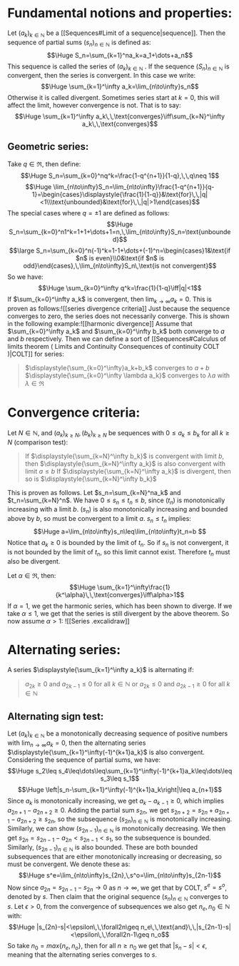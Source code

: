 # Fundamental notions and properties:

Let $(a_k)_{k\in\mathbb N}$ be a [[Sequences#Limit of a sequence|sequence]]. Then the sequence of partial sums $(s_n)_{n\in\mathbb N}$ is defined as:$$\Huge S_n=\sum_{k=1}^na_k=a_1+\dots+a_n$$
This sequence is called the series of $(a_k)_{k\in\mathbb N}$ . If the sequence $(S_n)_{n\in\mathbb N}$ is convergent, then the series is convergent. In this case we write:$$\Huge \sum_{k=1}^\infty a_k=\lim_{n\to\infty}s_n$$
Otherwise it is called divergent. Sometimes series start at $k=0$, this will affect the limit, however convergence is not. That is to say:$$\Huge \sum_{k=1}^\infty a_k\,\,\text{converges}\iff\sum_{k=N}^\infty a_k\,\,\text{converges}$$
## Geometric series:

Take $q\in\Re$, then define:$$\Huge S_n=\sum_{k=0}^nq^k=\frac{1-q^{n+1}}{1-q},\,\,q\neq 1$$$$\Huge \lim_{n\to\infty}S_n=\lim_{n\to\infty}\frac{1-q^{n+1}}{q-1}=\begin{cases}\displaystyle{\frac{1}{1-q}}&\text{for}\,\,|q|<1\\\text{unbounded}&\text{for}\,\,|q|>1\end{cases}$$ 
The special cases where $q=\pm1$ are defined as follows:$$\Huge S_n=\sum_{k=0}^n1^k=1+1+\dots+1=n,\,\lim_{n\to\infty}S_n=\text{unbounded}$$
$$\large S_n=\sum_{k=0}^n(-1)^k=1-1+\dots+(-1)^n=\begin{cases}1&\text{if $n$ is even}\\0&\text{if $n$ is odd}\end{cases},\,\lim_{n\to\infty}S_n\,\text{is not convergent}$$
So we have:$$\Huge \sum_{k=0}^\infty q^k=\frac{1}{1-q}\iff|q|<1$$
If $\sum_{k=0}^\infty a_k$ is convergent, then $\lim_{k\to\infty}a_k=0$. This is proven as follows:![[series divergence criteria]]
Just because the sequence converges to zero, the series does not necessarily converge. This is shown in the following example:![[harmonic divergence]]
Assume that $\sum_{k=0}^\infty a_k$ and $\sum_{k=0}^\infty b_k$ both converge to $a$ and $b$ respectively. Then we can define a sort of [[Sequences#Calculus of limits theorem ( Limits and Continuity Consequences of continuity COLT )|COLT]] for series:
> $\displaystyle{\sum_{k=0}^\infty}a_k+b_k$ converges to $a+b$
> $\displaystyle{\sum_{k=0}^\infty \lambda a_k}$ converges to $\lambda a$ with $\lambda\in\Re$

# Convergence criteria:

Let $N\in\mathbb N$, and $(a_k)_{k\geq N},(b_k)_{k\geq N}$ be sequences with $0\leq a_k\leq b_k$ for all $k\geq N$ (comparison test):
> If $\displaystyle{\sum_{k=N}^\infty b_k}$ is convergent with limit $b$, then $\displaystyle{\sum_{k=N}^\infty a_k}$ is also convergent with limit $a\leq b$
> If $\displaystyle{\sum_{k=N}^\infty a_k}$ is divergent, then so is $\displaystyle{\sum_{k=N}^\infty b_k}$

This is proven as follows. Let $s_n=\sum_{k=N}^na_k$ and $t_n=\sum_{k=N}^n$. We have $0\leq s_n\leq t_n\leq b$, since $(t_n)$ is monotonically increasing with a limit $b$. $(s_n)$ is also monotonically increasing and bounded above by $b$, so must be convergent to a limit $a$. $s_n\leq t_n$ implies:$$\Huge a=\lim_{n\to\infty}s_n\leq\lim_{n\to\infty}t_n=b
$$
Notice that $a_k\geq0$ is bounded by the limit of $t_n$. So if $s_n$ is not convergent, it is not bounded by the limit of $t_n$, so this limit cannot exist. Therefore $t_n$ must also be divergent.

Let $\alpha\in\Re$, then:$$\Huge \sum_{k=1}^\infty\frac{1}{k^\alpha}\,\,\text{converges}\iff\alpha>1$$
If $\alpha=1$, we get the harmonic series, which has been shown to diverge. If we take $\alpha\leq1$, we get that the series is still divergent by the above theorem. So now assume $\alpha>1$:
![[Series .excalidraw]]

# Alternating series:

A series $\displaystyle{\sum_{k=1}^\infty a_k}$ is alternating if:
> $a_{2k}\geq0$ and $a_{2k-1}\leq 0$ for all $k\in\mathbb N$
> or $a_{2k}\leq0$ and $a_{2k-1}\geq0$ for all $k\in\mathbb N$

## Alternating sign test:

Let $(a_k)_{k\in\mathbb N}$ be a monotonically decreasing sequence of positive numbers with $\lim_{n\to\infty} a_k=0$, then the alternating series $\displaystyle{\sum_{k=1}^\infty(-1)^{k+1}a_k}$ is also convergent. Considering the sequence of partial sums, we have:$$\Huge s_2\leq s_4\leq\dots\leq\sum_{k=1}^\infty(-1)^{k+1}a_k\leq\dots\leq s_3\leq s_1$$
$$\Huge \left|s_n-\sum_{k=1}^\infty(-1)^{k+1}a_k\right|\leq a_{n+1}$$
Since $a_k$ is monotonically increasing, we get $a_k-a_{k-1}\geq0$, which implies $a_{2n+1}-a_{2n+2}\geq0$. Adding the partial sum $s_{2n}$, we get $s_{2n+2}=s_{2n}+a_{2n+1}-a_{2n+2}\geq s_{2n}$, so the subsequence $(s_{2n})_{n\in\mathbb N}$ is monotonically increasing. Similarly, we can show $(s_{2n-1})_{n\in\mathbb N}$ is monotonically decreasing. We then get $s_{2n}=s_{2n-1}-a_{2n}<s_{2n-1}<s_1$, so the subsequence is bounded. Similarly, $(s_{2n-1})_{n\in\mathbb N}$ is also bounded. These are both bounded subsequences that are either monotonically increasing or decreasing, so must be convergent. We denote these as: $$\Huge s^e=\lim_{n\to\infty}s_{2n},\,s^o=\lim_{n\to\infty}s_{2n-1}$$
Now since $a_{2n}=s_{2n-1}-s_{2n}\to0$ as $n\to\infty$, we get that by COLT, $s^e=s^o$, denoted by $s$. Then claim that the original sequence $(s_n)_{n\in\mathbb N}$ converges to $s$. Let $\epsilon>0$, from the convergence of subsequences we also get $n_e,n_0\in\mathbb N$ with:$$\Huge |s_{2n}-s|<\epsilon\,\,\forall2n\geq n_e\,\,\text{and}\,\,|s_{2n-1}-s|<\epsilon\,\,\forall2n-1\geq n_o$$
So take $n_0=max\{n_e,n_o\}$, then for all $n\geq n_0$ we get that $|s_n-s|<\epsilon$, meaning that the alternating series converges to $s$.